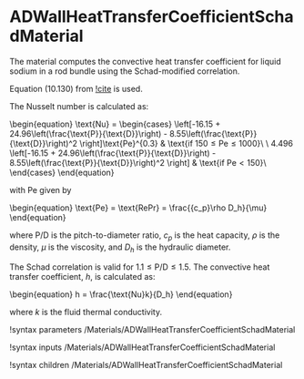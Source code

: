 # ADWallHeatTransferCoefficientSchadMaterial

The material computes the convective heat transfer coefficient for liquid sodium in a rod bundle using the Schad-modified correlation.

Equation (10.130) from [!cite](todreas2021nuclear) is used.

The Nusselt number is calculated as:

\begin{equation}
  \text{Nu} = \begin{cases}
      \left[-16.15 + 24.96\left(\frac{\text{P}}{\text{D}}\right) - 8.55\left(\frac{\text{P}}{\text{D}}\right)^2 \right]\text{Pe}^{0.3} & \text{if $150 \leq \text{Pe} \leq 1000$}\\
      \\
      4.496 \left[-16.15 + 24.96\left(\frac{\text{P}}{\text{D}}\right) - 8.55\left(\frac{\text{P}}{\text{D}}\right)^2 \right] & \text{if $\text{Pe}<150$}\\
    \end{cases}
\end{equation}

with Pe given by

\begin{equation}
  \text{Pe} = \text{RePr} = \frac{{c_p}\rho D_h}{\mu}
\end{equation}

where P/D is the pitch-to-diameter ratio, $c_p$ is the heat capacity, $\rho$ is the density, $\mu$ is the viscosity, and $D_h$ is the hydraulic diameter.

The Schad correlation is valid for $1.1\leq \text{P/D} \leq 1.5$. The convective heat transfer coefficient, $h$, is calculated as:

\begin{equation}
  h = \frac{\text{Nu}k}{D_h}
\end{equation}

where $k$ is the fluid thermal conductivity.

!syntax parameters /Materials/ADWallHeatTransferCoefficientSchadMaterial

!syntax inputs /Materials/ADWallHeatTransferCoefficientSchadMaterial

!syntax children /Materials/ADWallHeatTransferCoefficientSchadMaterial
